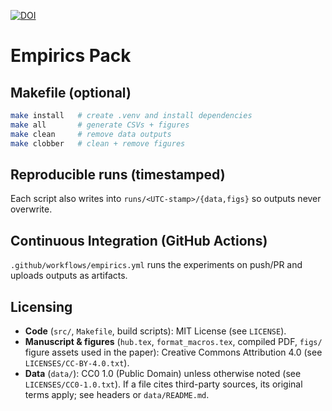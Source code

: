 [![DOI](https://zenodo.org/badge/DOI/10.5281/zenodo.17137145.svg)](https://doi.org/10.5281/zenodo.17137145)


# Empirics Pack


## Makefile (optional)

```bash
make install   # create .venv and install dependencies
make all       # generate CSVs + figures
make clean     # remove data outputs
make clobber   # clean + remove figures
```


## Reproducible runs (timestamped)

Each script also writes into `runs/<UTC-stamp>/{data,figs}` so outputs never overwrite.

## Continuous Integration (GitHub Actions)

`.github/workflows/empirics.yml` runs the experiments on push/PR and uploads outputs as artifacts.


## Licensing
- **Code** (`src/`, `Makefile`, build scripts): MIT License (see `LICENSE`).
- **Manuscript & figures** (`hub.tex`, `format_macros.tex`, compiled PDF, `figs/` figure assets used in the paper):
  Creative Commons Attribution 4.0 (see `LICENSES/CC-BY-4.0.txt`).
- **Data** (`data/`): CC0 1.0 (Public Domain) unless otherwise noted
  (see `LICENSES/CC0-1.0.txt`). If a file cites third-party sources, its original
  terms apply; see headers or `data/README.md`.